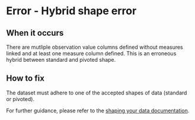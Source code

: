 # Error - Hybrid shape error

## When it occurs

There are mutliple observation value columns defined without measures linked and at least one measure column defined. This is an erroneous hybrid between standard and pivoted shape. 

## How to fix

The dataset must adhere to one of the accepted shapes of data (standard or pivoted). 
   
For further guidance, please refer to the [shaping your data documentation](https://gss-cogs.github.io/csvcubed-docs/external/guides/shape-data/).
